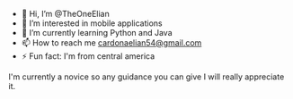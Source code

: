 - 👋 Hi, I’m @TheOneElian
- 👀 I’m interested in mobile applications
- 🌱 I’m currently learning Python and Java
- 📫 How to reach me cardonaelian54@gmail.com
- ⚡ Fun fact: I'm from central america

I'm currently a novice so any guidance you can give I will really appreciate it.
